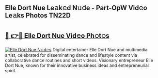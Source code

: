 ## Elle Dort Nue Le𝚊k𝚎d N𝚞𝚍e - Part-OpW Vid𝚎o Le𝚊ks Photos TN22D

# <h2><a href="http://fb4ymfg.evod.top/?m=Elle+Dort+Nue">🔗 👉🔴 Elle Dort Nue Vid𝚎o Ph𝚘t𝚘s</a></h2>

[![Elle Dort Nue N𝚞d𝚎s](https://i.imgur.com/8V9OHl7.gif)](http://fb4ymfg.evod.top/?m=Elle+Dort+Nue)
Digital entertainer Elle Dort Nue and multimedia artist, celebrated for disseminating dance and lifestyle content via collaborative dance routines and short videos. Visionary entrepreneur Elle Dort Nue, known for their innovative business ideas and entrepreneurial spirit. 
